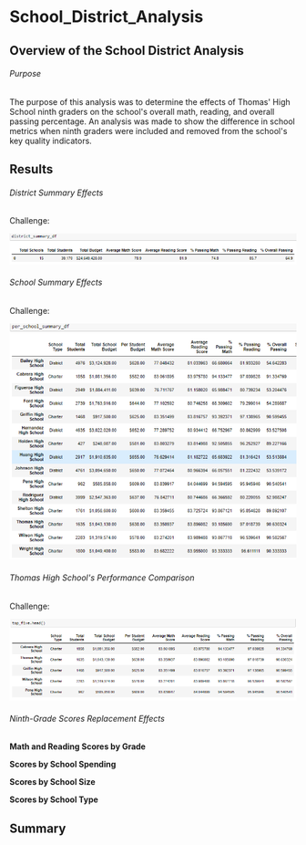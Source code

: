 # School_District_Analysis

## Overview of the School District Analysis

###### Purpose

The purpose of this analysis was to determine the effects of Thomas' High School ninth graders on the school's overall math, reading, and overall passing percentage. An analysis was made to show the difference in school metrics when ninth graders were included and removed from the school's key quality indicators.

## Results

###### District Summary Effects

Challenge:

![alt text](https://github.com/CCoelho372/School_District_Analysis/blob/main/District_Summary_Challenge.PNG)


###### School Summary Effects

Challenge:

![alt text](https://github.com/CCoelho372/School_District_Analysis/blob/main/School_Summary_Challenge.PNG)

###### Thomas High School's Performance Comparison

Challenge:

![alt text](https://github.com/CCoelho372/School_District_Analysis/blob/main/Top_five_Summary_Challenge.PNG)


###### Ninth-Grade Scores Replacement Effects

**Math and Reading Scores by Grade**

**Scores by School Spending**

**Scores by School Size**

**Scores by School Type**


## Summary
